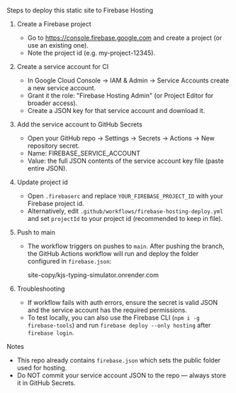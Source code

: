 Steps to deploy this static site to Firebase Hosting

1) Create a Firebase project
   - Go to https://console.firebase.google.com and create a project (or use an existing one).
   - Note the project id (e.g. my-project-12345).

2) Create a service account for CI
   - In Google Cloud Console -> IAM & Admin -> Service Accounts create a new service account.
   - Grant it the role: "Firebase Hosting Admin" (or Project Editor for broader access).
   - Create a JSON key for that service account and download it.

3) Add the service account to GitHub Secrets
   - Open your GitHub repo -> Settings -> Secrets -> Actions -> New repository secret.
   - Name: FIREBASE_SERVICE_ACCOUNT
   - Value: the full JSON contents of the service account key file (paste entire JSON).

4) Update project id
   - Open `.firebaserc` and replace `YOUR_FIREBASE_PROJECT_ID` with your Firebase project id.
   - Alternatively, edit `.github/workflows/firebase-hosting-deploy.yml` and set `projectId` to your project id (recommended to keep in file).

5) Push to main
   - The workflow triggers on pushes to `main`. After pushing the branch, the GitHub Actions workflow will run and deploy the folder configured in `firebase.json`:

     site-copy/kjs-typing-simulator.onrender.com

6) Troubleshooting
   - If workflow fails with auth errors, ensure the secret is valid JSON and the service account has the required permissions.
   - To test locally, you can also use the Firebase CLI (`npm i -g firebase-tools`) and run `firebase deploy --only hosting` after `firebase login`.

Notes
- This repo already contains `firebase.json` which sets the public folder used for hosting.
- Do NOT commit your service account JSON to the repo — always store it in GitHub Secrets.
